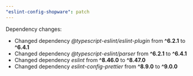 ```yaml
---
"eslint-config-shopware": patch
---
```


Dependency changes:

- Changed dependency _@typescript-eslint/eslint-plugin_ from **^6.2.1** to **^6.4.1**
- Changed dependency _@typescript-eslint/parser_ from **^6.2.1** to **^6.4.1**
- Changed dependency _eslint_ from **^8.46.0** to **^8.47.0**
- Changed dependency _eslint-config-prettier_ from **^8.9.0** to **^9.0.0**
